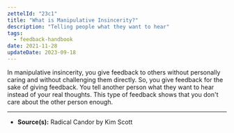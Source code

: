 ```yaml
---
zettelId: "23c1"
title: "What is Manipulative Insincerity?"
description: "Telling people what they want to hear"
tags:
  - feedback-handbook
date: 2021-11-28
updateDate: 2023-09-18
---
```


In manipulative insincerity, you give feedback to others without personally caring and without challenging them directly. So, you give feedback for the sake of giving feedback. You tell another person what they want to hear instead of your real thoughts. This type of feedback shows that you don't care about the other person enough.

---

- **Source(s):** Radical Candor by Kim Scott
